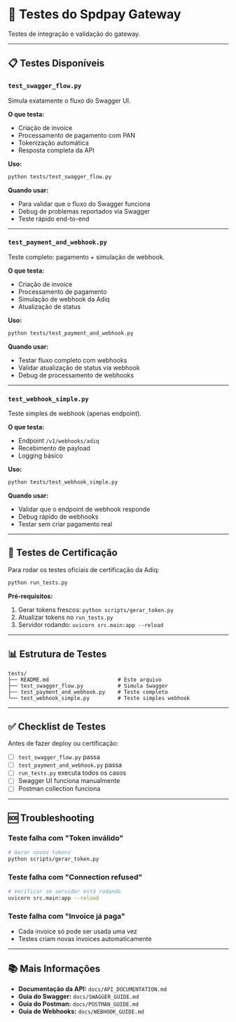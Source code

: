 # 🧪 Testes do Spdpay Gateway

Testes de integração e validação do gateway.

---

## 📋 Testes Disponíveis

### `test_swagger_flow.py`
Simula exatamente o fluxo do Swagger UI.

**O que testa:**
- Criação de invoice
- Processamento de pagamento com PAN
- Tokenização automática
- Resposta completa da API

**Uso:**
```bash
python tests/test_swagger_flow.py
```

**Quando usar:**
- Para validar que o fluxo do Swagger funciona
- Debug de problemas reportados via Swagger
- Teste rápido end-to-end

---

### `test_payment_and_webhook.py`
Teste completo: pagamento + simulação de webhook.

**O que testa:**
- Criação de invoice
- Processamento de pagamento
- Simulação de webhook da Adiq
- Atualização de status

**Uso:**
```bash
python tests/test_payment_and_webhook.py
```

**Quando usar:**
- Testar fluxo completo com webhooks
- Validar atualização de status via webhook
- Debug de processamento de webhooks

---

### `test_webhook_simple.py`
Teste simples de webhook (apenas endpoint).

**O que testa:**
- Endpoint `/v1/webhooks/adiq`
- Recebimento de payload
- Logging básico

**Uso:**
```bash
python tests/test_webhook_simple.py
```

**Quando usar:**
- Validar que o endpoint de webhook responde
- Debug rápido de webhooks
- Testar sem criar pagamento real

---

## 🎯 Testes de Certificação

Para rodar os testes oficiais de certificação da Adiq:

```bash
python run_tests.py
```

**Pré-requisitos:**
1. Gerar tokens frescos: `python scripts/gerar_token.py`
2. Atualizar tokens no `run_tests.py`
3. Servidor rodando: `uvicorn src.main:app --reload`

---

## 📊 Estrutura de Testes

```
tests/
├── README.md                      # Este arquivo
├── test_swagger_flow.py           # Simula Swagger
├── test_payment_and_webhook.py    # Teste completo
└── test_webhook_simple.py         # Teste simples webhook
```

---

## ✅ Checklist de Testes

Antes de fazer deploy ou certificação:

- [ ] `test_swagger_flow.py` passa
- [ ] `test_payment_and_webhook.py` passa
- [ ] `run_tests.py` executa todos os casos
- [ ] Swagger UI funciona manualmente
- [ ] Postman collection funciona

---

## 🆘 Troubleshooting

### Teste falha com "Token inválido"
```bash
# Gerar novos tokens
python scripts/gerar_token.py
```

### Teste falha com "Connection refused"
```bash
# Verificar se servidor está rodando
uvicorn src.main:app --reload
```

### Teste falha com "Invoice já paga"
- Cada invoice só pode ser usada uma vez
- Testes criam novas invoices automaticamente

---

## 📚 Mais Informações

- **Documentação da API:** `docs/API_DOCUMENTATION.md`
- **Guia do Swagger:** `docs/SWAGGER_GUIDE.md`
- **Guia do Postman:** `docs/POSTMAN_GUIDE.md`
- **Guia de Webhooks:** `docs/WEBHOOK_GUIDE.md`
